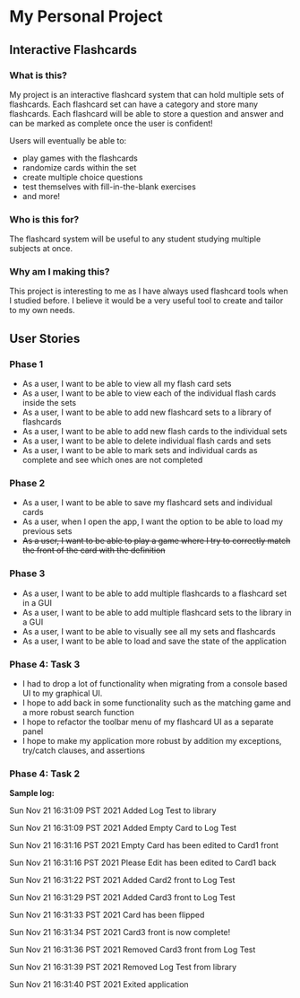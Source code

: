 # My Personal Project

## Interactive Flashcards

### What is this?
My project is an interactive flashcard system that can hold multiple sets of flashcards. Each flashcard set can have a 
category and store many flashcards. Each flashcard will be able to store a question and answer and can be marked as 
complete once the user is confident! 

Users will eventually be able to:
* play games with the flashcards
* randomize cards within the set
* create multiple choice questions
* test themselves with fill-in-the-blank exercises
* and more!

### Who is this for?
The flashcard system will be useful to any student studying multiple subjects at once.

### Why am I making this?
This project is interesting to me as I have always used flashcard tools when I studied before. I believe it would
be a very useful tool to create and tailor to my own needs.


## User Stories
### Phase 1 
- As a user, I want to be able to view all my flash card sets
- As a user, I want to be able to view each of the individual flash cards inside the sets
- As a user, I want to be able to add new flashcard sets to a library of flashcards
- As a user, I want to be able to add new flash cards to the individual sets
- As a user, I want to be able to delete individual flash cards and sets
- As a user, I want to be able to mark sets and individual cards as complete and see which ones are not completed


### Phase 2
- As a user, I want to be able to save my flashcard sets and individual cards
- As a user, when I open the app, I want the option to be able to load my previous sets
- ~~As a user, I want to be able to play a game where I try to correctly match the front of the card with the definition~~

### Phase 3
- As a user, I want to be able to add multiple flashcards to a flashcard set in a GUI
- As a user, I want to be able to add multiple flashcard sets to the library in a GUI
- As a user, I want to be able to visually see all my sets and flashcards
- As a user, I want to be able to load and save the state of the application

### Phase 4: Task 3
- I had to drop a lot of functionality when migrating from a console based UI to my graphical UI. 
- I hope to add back in some functionality such as the matching game and a more robust search function
- I hope to refactor the toolbar menu of my flashcard UI as a separate panel
- I hope to make my application more robust by addition my exceptions, try/catch clauses, and assertions

### Phase 4: Task 2
**Sample log:**

Sun Nov 21 16:31:09 PST 2021
Added Log Test to library

Sun Nov 21 16:31:09 PST 2021
Added Empty Card to Log Test

Sun Nov 21 16:31:16 PST 2021
Empty Card has been edited to Card1 front

Sun Nov 21 16:31:16 PST 2021
Please Edit has been edited to Card1 back

Sun Nov 21 16:31:22 PST 2021
Added Card2 front to Log Test

Sun Nov 21 16:31:29 PST 2021
Added Card3 front to Log Test

Sun Nov 21 16:31:33 PST 2021
Card has been flipped

Sun Nov 21 16:31:34 PST 2021
Card3 front is now complete!

Sun Nov 21 16:31:36 PST 2021
Removed Card3 front from Log Test

Sun Nov 21 16:31:39 PST 2021
Removed Log Test from library

Sun Nov 21 16:31:40 PST 2021
Exited application

